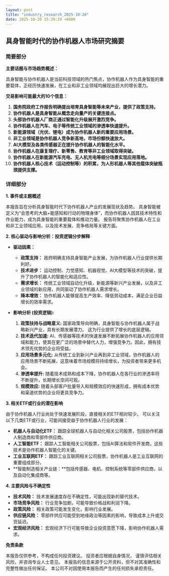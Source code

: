 ```yaml
---
layout: post
title: "industry_research_2025-10-20"
date: 2025-10-20 15:39:29 +0800
---
```


## 具身智能时代的协作机器人市场研究摘要

### 简要部分

**主要话题与市场趋势概述：**

具身智能与协作机器人是当前科技领域的热门焦点，协作机器人作为具身智能的重要载体，正经历快速发展，在工业和非工业领域均展现出巨大的增长潜力。

**交易影响可能最大的10个信息：**

1.  **国务院政府工作报告明确提出培育具身智能等未来产业，提供了政策支持。**
2.  **协作机器人是具身智能从概念走向量产的关键连接点。**
3.  **头部协作机器人厂商正通过智能化升级展开激烈竞争。**
4.  **协作机器人在汽车、电子等传统工业领域的渗透率快速提升。**
5.  **新能源领域（光伏、锂电）成为协作机器人新的重要应用场景。**
6.  **非工业领域是协作机器人竞争新高地，市场份额快速放大。**
7.  **AI大模型及各类传感器正在提升协作机器人的智能化水平。**
8.  **协作机器人在康复理疗、新零售、教育等非工业领域取得突破。**
9.  **协作机器人在新能源汽车充电、无人机充电等细分场景实现应用落地。**
10. **协作机器人核心技术（运动控制等）的积累，为人形机器人等其他载体突破瓶颈提供支撑。**

### 详细部分

**1. 事件或主题概述**

本报告旨在分析具身智能时代下协作机器人产业的发展现状及趋势。 具身智能被定义为“会思考的大脑+能感知和行动的物理身体”，而协作机器人因其技术特性和作业能力，成为具身智能的重要载体和推动力量。 报告将聚焦协作机器人在工业和非工业领域应用，以及技术发展、竞争格局等关键方面。

**2. 核心驱动与影响分析：投资逻辑分步解释**

*   **驱动因素：**
    *   **政策支持：** 政府明确支持具身智能产业发展，为协作机器人行业提供长期利好。
    *   **技术进步：** 运动控制、力觉感知、机器视觉、AI大模型等技术的突破，提升了协作机器人的智能化和适应性。
    *   **需求增长：** 传统工业领域自动化升级，新能源等新兴产业发展，以及非工业领域的新应用，共同驱动了协作机器人需求增长。
    *   **降本增效：** 协作机器人能够提高生产效率、降低劳动成本，满足企业日益增长的效率需求。

*   **影响分析 (投资逻辑):**
    1.  **政策扶持与战略意义:**  国家政策导向明确，具身智能与协作机器人属于战略新兴产业，具有长期发展潜力。 这为行业提供了增长的底层逻辑。
    2.  **技术迭代加速:**  AI、传感器等技术的快速发展不断拓展协作机器人的应用领域和能力，使其在更广泛的场景中替代人力，增强竞争力。因此，拥有技术领先优势的企业将受益。
    3.  **应用场景多元化:**  从传统工业到新兴产业再到非工业领域，协作机器人的应用场景不断拓展，这意味着市场规模将持续增长，为投资者带来更多机会。
    4.  **渗透率提升:**  随着技术成熟和成本下降，协作机器人在各行业的渗透率将不断提升，长期增长空间可观。
    5.  **规模效应:** 随着头部客户批量导入和规模效应的快速形成，拥有成本优势和渠道优势的企业将更具竞争力。

**3. 相关ETF或行业的潜在影响**

由于协作机器人行业尚处于快速发展阶段，直接相关的ETF相对较少。 可以关注以下几类ETF或行业，可能间接受益于协作机器人行业的发展：

*   **机器人与自动化ETF：**  跟踪全球机器人与自动化相关公司股票，包括协作机器人制造商和零部件供应商。
*   **人工智能ETF：**  跟踪人工智能相关公司股票，包括AI算法和软件开发商，这些技术是协作机器人智能化的关键。
*   **工业互联网ETF：**  跟踪工业互联网相关公司股票，协作机器人是工业互联网的重要组成部分。
*   **智能制造相关产业链：**包括传感器、电机、控制系统等零部件供应商，以及自动化集成商等。

**4. 主要风险与不确定性**

*   **技术风险：**  技术发展速度存在不确定性，可能出现新的替代技术。
*   **市场竞争风险：**  行业竞争加剧，可能导致价格战和利润下降。
*   **政策风险：**  相关政策可能发生变化，影响行业发展。
*   **供应链风险：**  零部件供应可能受到地缘政治等因素的影响，导致成本上升或交货延迟。
*   **宏观经济风险：** 宏观经济下行可能导致企业投资意愿下降，影响协作机器人需求。

**免责条款**

本报告仅供参考，不构成任何投资建议。 投资者应根据自身情况， 谨慎评估相关风险，并咨询专业人士意见。 本报告的信息来源于公开资料，但不对其准确性和完整性做出任何保证。 本公司不对因使用本报告而产生的任何损失承担责任。